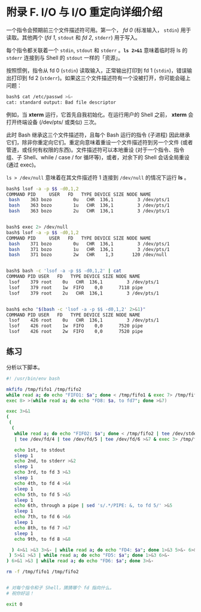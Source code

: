 # 附录 F. I/O 与 I/O 重定向详细介绍

一个指令会预期前三个文件描述符可用。第一个， *fd 0* (标准输入， `stdin`) 用于读取。其他两个 (*fd 1*, `stdout` 和 *fd 2*, `stderr`) 用于写入。

每个指令都关联着一个 `stdin`, `stdout` 和 `stderr` 。**`ls 2>&1`** 意味着临时将 ls 的 `stderr` 连接到与 Shell 的 `stdout` 一样的「资源」。

按照惯例，指令从 fd 0 (`stdin`) 读取输入，正常输出打印到 fd 1 (`stdin`)，错误输出打印到 fd 2 (`stderr`)。如果这三个文件描述符有一个没被打开，你可能会碰上问题：

```bash
bash$ cat /etc/passwd >&-
cat: standard output: Bad file descriptor
```

例如，当 **xterm** 运行，它首先自我初始化。在运行用户的 Shell 之前， **xterm** 会打开终端设备 (/dev/pts/<n> 或类似) 三次。

此时 Bash 继承这三个文件描述符，且每个 Bash 运行的指令 (子进程) 因此继承它们，除非你重定向它们。重定向意味着重设一个文件描述符到另一个文件 (或者管道，或任何有权限的东西)。文件描述符可以本地重设 (对于一个指令、指令组、子 Shell、while / case / for 循环等)，或者，对余下的 Shell 会话全局重设 (通过 exec)。

`ls > /dev/null` 意味着在其文件描述符 1 连接到 `/dev/null` 的情况下运行 **ls** 。

```bash
bash$ lsof -a -p $$ -d0,1,2
COMMAND PID     USER   FD   TYPE DEVICE SIZE NODE NAME
 bash    363 bozo        0u   CHR  136,1         3 /dev/pts/1
 bash    363 bozo        1u   CHR  136,1         3 /dev/pts/1
 bash    363 bozo        2u   CHR  136,1         3 /dev/pts/1


bash$ exec 2> /dev/null
bash$ lsof -a -p $$ -d0,1,2
COMMAND PID     USER   FD   TYPE DEVICE SIZE NODE NAME
 bash    371 bozo        0u   CHR  136,1         3 /dev/pts/1
 bash    371 bozo        1u   CHR  136,1         3 /dev/pts/1
 bash    371 bozo        2w   CHR    1,3       120 /dev/null


bash$ bash -c 'lsof -a -p $$ -d0,1,2' | cat
COMMAND PID USER   FD   TYPE DEVICE SIZE NODE NAME
 lsof    379 root    0u   CHR  136,1         3 /dev/pts/1
 lsof    379 root    1w  FIFO    0,0      7118 pipe
 lsof    379 root    2u   CHR  136,1         3 /dev/pts/1


bash$ echo "$(bash -c 'lsof -a -p $$ -d0,1,2' 2>&1)"
COMMAND PID USER   FD   TYPE DEVICE SIZE NODE NAME
 lsof    426 root    0u   CHR  136,1         3 /dev/pts/1
 lsof    426 root    1w  FIFO    0,0      7520 pipe
 lsof    426 root    2w  FIFO    0,0      7520 pipe
```

## 练习

分析以下脚本。

```bash
#! /usr/bin/env bash

mkfifo /tmp/fifo1 /tmp/fifo2
while read a; do echo "FIFO1: $a"; done < /tmp/fifo1 & exec 7> /tmp/fifo1
exec 8> >(while read a; do echo "FD8: $a, to fd7"; done >&7)

exec 3>&1
(
 (
  (
   while read a; do echo "FIFO2: $a"; done < /tmp/fifo2 | tee /dev/stderr \
   | tee /dev/fd/4 | tee /dev/fd/5 | tee /dev/fd/6 >&7 & exec 3> /tmp/fifo2

   echo 1st, to stdout
   sleep 1
   echo 2nd, to stderr >&2
   sleep 1
   echo 3rd, to fd 3 >&3
   sleep 1
   echo 4th, to fd 4 >&4
   sleep 1
   echo 5th, to fd 5 >&5
   sleep 1
   echo 6th, through a pipe | sed 's/.*/PIPE: &, to fd 5/' >&5
   sleep 1
   echo 7th, to fd 6 >&6
   sleep 1
   echo 8th, to fd 7 >&7
   sleep 1
   echo 9th, to fd 8 >&8

  ) 4>&1 >&3 3>&- | while read a; do echo "FD4: $a"; done 1>&3 5>&- 6>&-
 ) 5>&1 >&3 | while read a; do echo "FD5: $a"; done 1>&3 6>&-
) 6>&1 >&3 | while read a; do echo "FD6: $a"; done 3>&-

rm -f /tmp/fifo1 /tmp/fifo2


# 对每个指令和子 Shell，猜猜哪个 fd 指向什么。
# 祝你好运！

exit 0
```
